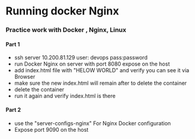 # Running docker Nginx

### Practice work with Docker , Nginx, Linux

#### Part 1

* ssh server  10.200.81.129 user: devops pass:password
* run Docker Nginx on server with port 8080 expose on the host 
* add index.html file with "HELOW WORLD" and verify you can see it via Browser
* make sure the new index.html will remain after to delete the container
* delete the container 
* run it again and verify index.html is there

#### Part 2 

* use the "server-configs-nginx" For Nginx Docker configuration
* Expose port 9090 on the host 